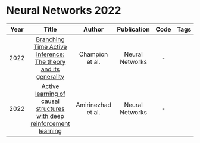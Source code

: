 # Neural Networks 2022

| Year |                                                                      Title                                                                       |       Author       |   Publication   | Code | Tags | Notes |
|:----:|:------------------------------------------------------------------------------------------------------------------------------------------------:|:------------------:|:---------------:|:----:|:----:|:-----:|
| 2022 |      [Branching Time Active Inference: The theory and its generality](https://www.sciencedirect.com/science/article/pii/S0893608022001149)       |  Champion et al.   | Neural Networks |  -   |      |       |
| 2022 | [Active learning of causal structures with deep reinforcement learning](https://www.sciencedirect.com/science/article/abs/pii/S089360802200243X) | Amirinezhad et al. | Neural Networks |  -   |      |       |

